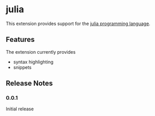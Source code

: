 # julia

This extension provides support for the [julia programming language](http://julialang.org/).

## Features

The extension currently provides

* syntax highlighting
* snippets

## Release Notes

### 0.0.1

Initial release
